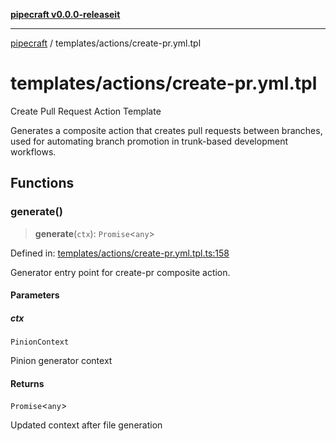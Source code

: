 [**pipecraft v0.0.0-releaseit**](../../README.md)

***

[pipecraft](../../README.md) / templates/actions/create-pr.yml.tpl

# templates/actions/create-pr.yml.tpl

Create Pull Request Action Template

Generates a composite action that creates pull requests between branches, used for
automating branch promotion in trunk-based development workflows.

## Functions

### generate()

> **generate**(`ctx`): `Promise`\<`any`\>

Defined in: [templates/actions/create-pr.yml.tpl.ts:158](https://github.com/jamesvillarrubia/pipecraft/blob/cb845e32e411a81bc157107558e393368b42ccf5/src/templates/actions/create-pr.yml.tpl.ts#L158)

Generator entry point for create-pr composite action.

#### Parameters

##### ctx

`PinionContext`

Pinion generator context

#### Returns

`Promise`\<`any`\>

Updated context after file generation
